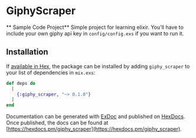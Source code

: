 # GiphyScraper

** Sample Code Project**
Simple project for learning elixir. You'll have to include your own giphy api key in `config/config.exs` if you want to run it.

## Installation

If [available in Hex](https://hex.pm/docs/publish), the package can be installed
by adding `giphy_scraper` to your list of dependencies in `mix.exs`:

```elixir
def deps do
  [
    {:giphy_scraper, "~> 0.1.0"}
  ]
end
```

Documentation can be generated with [ExDoc](https://github.com/elixir-lang/ex_doc)
and published on [HexDocs](https://hexdocs.pm). Once published, the docs can
be found at [https://hexdocs.pm/giphy_scraper](https://hexdocs.pm/giphy_scraper).

